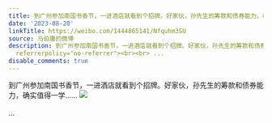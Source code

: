 ```yaml
---
title: 到广州参加南国书香节，一进酒店就看到个招牌。好家伙，孙先生的筹款和债券能力，确实值得一学…… [图片]
date: '2023-08-20'
linkTitle: https://weibo.com/1444865141/Nfquhm3SU
source: 马伯庸的微博
description: 到广州参加南国书香节，一进酒店就看到个招牌。好家伙，孙先生的筹款和债券能力，确实值得一学…… <img style="" src="https://tvax4.sinaimg.cn/large/001zMvqtgy1hh30xr7aooj629l1nz7wh02.jpg"
  referrerpolicy="no-referrer"><br><br> ...
disable_comments: true
---
```

到广州参加南国书香节，一进酒店就看到个招牌。好家伙，孙先生的筹款和债券能力，确实值得一学…… <img style="" src="https://tvax4.sinaimg.cn/large/001zMvqtgy1hh30xr7aooj629l1nz7wh02.jpg" referrerpolicy="no-referrer"><br><br> ...